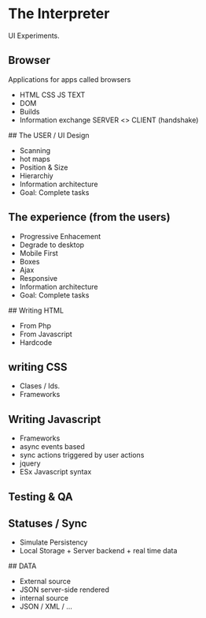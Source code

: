 # The Interpreter
UI Experiments.

## Browser
Applications for apps called browsers
- HTML CSS JS TEXT
- DOM
- Builds
- Information exchange SERVER <> CLIENT (handshake)

## The USER / UI Design
- Scanning
- hot maps
- Position & Size
- Hierarchiy
- Information architecture
- Goal: Complete tasks

## The experience (from the users)
- Progressive Enhacement
- Degrade to desktop
- Mobile First
- Boxes
- Ajax
- Responsive
- Information architecture
- Goal: Complete tasks

## Writing HTML
- From Php
- From Javascript
- Hardcode

## writing CSS
- Clases / Ids.
- Frameworks

## Writing Javascript
- Frameworks
- async events based 
- sync actions triggered by user actions
- jquery
- ESx Javascript syntax

## Testing & QA

## Statuses / Sync
- Simulate Persistency
- Local Storage + Server backend + real time data

## DATA 
- External source
- JSON server-side rendered
- internal source 
- JSON / XML / ...


